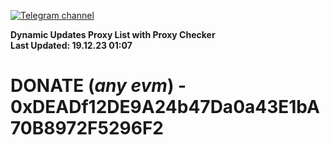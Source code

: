 [![Telegram channel](https://img.shields.io/endpoint?url=https://runkit.io/damiankrawczyk/telegram-badge/branches/master?url=https://t.me/n4z4v0d)](https://t.me/n4z4v0d) 

**Dynamic Updates Proxy List with Proxy Checker**  
**Last Updated: 19.12.23 01:07**

# DONATE (_any evm_) - 0xDEADf12DE9A24b47Da0a43E1bA70B8972F5296F2
